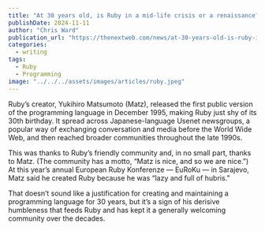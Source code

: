 ```yaml
---
title: "At 30 years old, is Ruby in a mid-life crisis or a renaissance?"
publishDate: 2024-11-11
author: "Chris Ward"
publication_url: "https://thenextweb.com/news/at-30-years-old-is-ruby-in-a-mid-life-crisis-or-a-renaissance"
categories:
  - writing
tags:
  - Ruby
  - Programming
image: "../../../assets/images/articles/ruby.jpeg"
---
```


Ruby’s creator, Yukihiro Matsumoto (Matz), released the first public version of the programming language in December 1995, making Ruby just shy of its 30th birthday. It spread across Japanese-language Usenet newsgroups, a popular way of exchanging conversation and media before the World Wide Web, and then reached broader communities throughout the late 1990s.

This was thanks to Ruby’s friendly community and, in no small part, thanks to Matz. (The community has a motto, “Matz is nice, and so we are nice.”) At this year’s annual European Ruby Konferenze — EuRoKu — in Sarajevo, Matz said he created Ruby because he was “lazy and full of hubris.”

That doesn’t sound like a justification for creating and maintaining a programming language for 30 years, but it’s a sign of his derisive humbleness that feeds Ruby and has kept it a generally welcoming community over the decades.